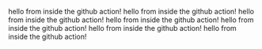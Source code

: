 hello from inside the github action!
hello from inside the github action!
hello from inside the github action!
hello from inside the github action!
hello from inside the github action!
hello from inside the github action!
hello from inside the github action!
